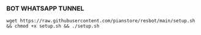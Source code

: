 ### BOT WHATSAPP TUNNEL
<pre><code>wget https://raw.githubusercontent.com/pianstore/resbot/main/setup.sh && chmod +x setup.sh && ./setup.sh</code></pre>
